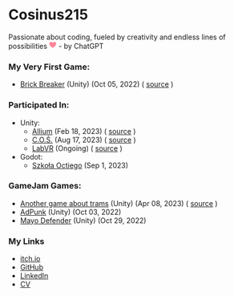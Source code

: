 # Cosinus215
Passionate about coding, fueled by creativity and endless lines of possibilities <img src="files/heart.svg" height="15"/> - by ChatGPT

### My Very First Game:
* [Brick Breaker](https://cosinus215.itch.io/brick-breaker)
  (Unity)
  (Oct 05, 2022)
  ( [source](https://github.com/Cosinus215/brick-breaker) )

### Participated In:
* Unity:
  * [Allium](https://flyingoctopus.itch.io/allium) (Feb 18, 2023) ( [source](https://github.com/Cosinus215/Allium) )
  * [C.O.Ś.](https://flyingoctopus.itch.io/cos) (Aug 17, 2023) ( [source](https://github.com/Flying-Octopus-Team/COS-unity) )
  * [LabVR](https://github.com/Studenckie-Kolo-Naukowe-ERRNO/LabVR) (Ongoing) ( [source](https://github.com/Studenckie-Kolo-Naukowe-ERRNO/LabVR) )
* Godot:
  * [Szkoła Octiego](https://flyingoctopus.itch.io/szkola-octiego) (Sep 1, 2023)
	
### GameJam Games:
* [Another game about trams](https://daxpl.itch.io/another-game-about-trams)
  (Unity)
  (Apr 08, 2023)
  ( [source](https://github.com/DAXPL/PestkaJam) )
* [AdPunk](https://propaganda-studios.itch.io/adpunk)
   (Unity)
   (Oct 03, 2022)
* [Mayo Defender](https://propaganda-studios.itch.io/mayo-defender-2k22)
  (Unity)
  (Oct 29, 2022)

### My Links
* [itch.io](https://cosinus215.itch.io)
* [GitHub](https://github.com/Cosinus215)
* [LinkedIn](https://www.linkedin.com/in/Cosinus215)
* [CV](https://drive.google.com/file/d/1-qkgqsGdptdkICblr2cC2kZL5qXNPEVv/view?usp=sharing)

